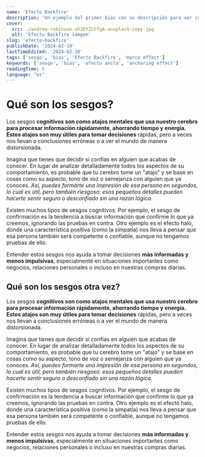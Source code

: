 ```yaml
---
name: 'Efecto Backfire'
description: 'Un ejemplo del primer bias con su descripción para ver cómo queda'
cover: 
  src: ./andrew-robinson-xh3DYZLFfgA-unsplash-copy.jpg
  alt: 'Efecto Backfire iamgen'
slug: 'efecto-backfire'
publishDate: '2024-02-10'
lastTimeEdited: '2024-02-10'
tags: ['sesgo', 'bias', 'Efecto Backfire', 'marco effect']
keywords: ['sesgo', 'bias', 'efecto ancla', 'anchoring effect']
readingTime: 5
language: "es"
---
```


# Qué son los sesgos?

Los sesgos **cognitivos son como atajos mentales que usa nuestro cerebro para procesar información rápidamente, ahorrando tiempo y energía. Estos atajos son muy útiles para tomar decisiones** rápidas, pero a veces nos llevan a conclusiones erróneas o a ver el mundo de manera distorsionada.

Imagina que tienes que decidir si confías en alguien que acabas de conocer. En lugar de analizar detalladamente todos los aspectos de su comportamiento, es probable que tu cerebro tome un "atajo" y se base en cosas como su aspecto, tono de voz o semejanza con alguien que ya conoces. _Así, puedes formarte una impresión de esa persona en segundos, lo cual es útil, pero también riesgoso: esos pequeños detalles pueden hacerte sentir seguro o desconfiado sin una razón lógica_.

Existen muchos tipos de sesgos cognitivos. Por ejemplo, el sesgo de confirmación es la tendencia a buscar información que confirme lo que ya creemos, ignorando las pruebas en contra. Otro ejemplo es el efecto halo, donde una característica positiva (como la simpatía) nos lleva a pensar que esa persona también será competente o confiable, aunque no tengamos pruebas de ello.

Entender estos sesgos nos ayuda a tomar decisiones **más informadas y menos impulsivas**, especialmente en situaciones importantes como negocios, relaciones personales o incluso en nuestras compras diarias.

## Qué son los sesgos otra vez?

Los sesgos **cognitivos son como atajos mentales que usa nuestro cerebro para procesar información rápidamente, ahorrando tiempo y energía. Estos atajos son muy útiles para tomar decisiones** rápidas, pero a veces nos llevan a conclusiones erróneas o a ver el mundo de manera distorsionada.

Imagina que tienes que decidir si confías en alguien que acabas de conocer. En lugar de analizar detalladamente todos los aspectos de su comportamiento, es probable que tu cerebro tome un "atajo" y se base en cosas como su aspecto, tono de voz o semejanza con alguien que ya conoces. _Así, puedes formarte una impresión de esa persona en segundos, lo cual es útil, pero también riesgoso: esos pequeños detalles pueden hacerte sentir seguro o desconfiado sin una razón lógica_.

Existen muchos tipos de sesgos cognitivos. Por ejemplo, el sesgo de confirmación es la tendencia a buscar información que confirme lo que ya creemos, ignorando las pruebas en contra. Otro ejemplo es el efecto halo, donde una característica positiva (como la simpatía) nos lleva a pensar que esa persona también será competente o confiable, aunque no tengamos pruebas de ello.

Entender estos sesgos nos ayuda a tomar decisiones **más informadas y menos impulsivas**, especialmente en situaciones importantes como negocios, relaciones personales o incluso en nuestras compras diarias.
